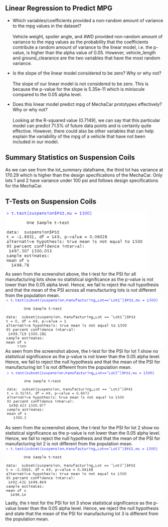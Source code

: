 ## Linear Regression to Predict MPG

- Which variables/coefficients provided a non-random amount of variance to the mpg values in the dataset?
<br><br>
Vehicle weight, spoiler angle, and AWD provided non-random amount of variance to the mpg values as the probability that the coefficients contribute a random amount of variance to the linear model, i.e. the p-value, is higher than the alpha value of 0.05. However, vehicle_length and ground_clearance are the two variables that have the most random variance.

- Is the slope of the linear model considered to be zero? Why or why not?<br><br>
The slope of our linear model is not considered to be zero. This is because the p-value for the slope is 5.35e-11 which is miniscule compared to the 0.05 alpha level.

- Does this linear model predict mpg of MechaCar prototypes effectively? Why or why not?<br><br>
Looking at the R-squared value (0.7149), we can say that this particular model can predict 71.5% of future data points and is certainly quite effective. However, there could also be other variables that can help explain the variability of the mpg of a vehicle that have not been included in our model.

## Summary Statistics on Suspension Coils

As we can see from the lot_summary dataframe, the third lot has variance at 170.29 which is higher than the design specifications of the MechaCar. Only lots 1 and 2 have variance under 100 psi and follows design specifications for the MechaCar.

## T-Tests on Suspension Coils
![t-test for all lots](images/t-test_for_all_lots.PNG)
<br>
As seen from the screenshot above, the t-test for the PSI for all manufacturing lots show no statistical significance as the p-value is not lower than the 0.05 alpha level. Hence, we fail to reject the null hypothesis and that the mean of the PSI across all manufacturing lots is not different from the population mean.
![t-test for all lots](images/t-test_for_lot1.PNG)
<br>
As seen from the screenshot above, the t-test for the PSI for lot 1 show no statistical significance as the p-value is not lower than the 0.05 alpha level. Hence, we fail to reject the null hypothesis and that the mean of the PSI for manufacturing lot 1 is not different from the population mean.
![t-test for all lots](images/t-test_for_lot2.PNG)
<br>
As seen from the screenshot above, the t-test for the PSI for lot 2 show no statistical significance as the p-value is not lower than the 0.05 alpha level. Hence, we fail to reject the null hypothesis and that the mean of the PSI for manufacturing lot 2 is not different from the population mean.
![t-test for all lots](images/t-test_for_lot3.PNG)
<br>
Lastly, the t-test for the PSI for lot 3 show statistical significance as the p-value lower than the 0.05 alpha level. Hence, we reject the null hypothesis and state that the mean of the PSI for manufacturing lot 3 is different from the population mean.
